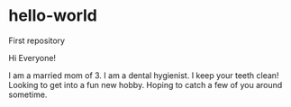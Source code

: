 # hello-world
First repository

Hi Everyone!

I am a married mom of 3. I am a dental hygienist. I keep your teeth clean! Looking to get into a fun new hobby. Hoping to catch a few of you around sometime.
